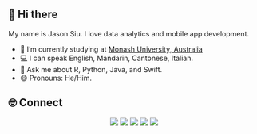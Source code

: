 ## 👋 Hi there
My name is Jason Siu. I love data analytics and mobile app development.

- 🔭 I’m currently studying at [Monash University, Australia](https://www.monash.edu/)
- 💻 I can speak English, Mandarin, Cantonese, Italian.
- 💬 Ask me about R, Python, Java, and Swift.
- 😄 Pronouns: He/Him.

## 🤓 Connect
<p align="center">
  <a href="https://www.jason-siu.com/"><img src="https://img.shields.io/badge/-Website-blueviolet?style=for-the-badge"/></a>
  <a href="https://www.linkedin.com/in/jasonxsiu//"><img src="https://img.shields.io/badge/-LinkedIn-blue?style=for-the-badge&logo=Linkedin&logoColor=white"/></a>
  <a href="https://twitter.com/cysiujason"><img src="https://img.shields.io/badge/-Twitter-blue?style=for-the-badge&logo=Twitter&logoColor=white"/></a>
  <a href="https://www.facebook.com/JasonXsiu/"><img src="https://img.shields.io/badge/-Facebook-blue?style=for-the-badge&logo=Facebook&logoColor=white"/></a>
  <a href="https://www.instagram.com/jason_ching_yuen_siu/"><img src="https://img.shields.io/badge/-Instagram-orange?style=for-the-badge&logo=Instagram&logoColor=white"/></a>
</p>

<!--
**jasonxsiu/jasonXsiu** is a ✨ _special_ ✨ repository because its `README.md` (this file) appears on your GitHub profile.

Here are some ideas to get you started:

- 🔭 I’m currently working on ...
- 🌱 I’m currently learning ...
- 👯 I’m looking to collaborate on ...
- 🤔 I’m looking for help with ...
- 💬 Ask me about ...
- 📫 How to reach me: ...
- 😄 Pronouns: ...
- ⚡ Fun fact: ...
-->
